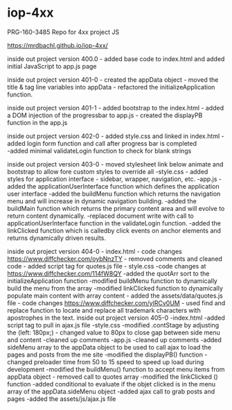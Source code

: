 # iop-4xx
PRG-160-3485 Repo for 4xx project JS

https://mrdbachl.github.io/iop-4xx/

inside out project version 400.0
	- added base code to index.html and added initial JavaScript to app.js page
	
inside out project version 401-0
	- created the appData object
	- moved the title & tag line variables into appData
	- refactored the initializeApplication function.

inside out project version 401-1
	- added bootstrap to the index.html 
	- added a DOM injection of the progressbar to app.js
	- created the displayPB function in the app.js
	
inside out project version 402-0
	- added style.css and linked in index.html
	- added login form function and call after progress bar is completed	
	-added minimal validateLogin function to check for blank strings
	
inside out project version 403-0
	- moved stylesheet link below animate and bootstrap to allow fore custom styles to override all
	-style.css
		- added styles for application interface - sidebar, wrapper, navigation, etc.
	-app.js
		-added the applicationUserInterface function which defines the application user interface
		-added the buildMenu function which returns the navigation menu and will increase in dynamic navigation building. 
		-added the buildMain function which returns the primary content area and will evolve to return content dynamically. 
		-replaced document write with call to applicationUserInterface function in the validateLogin function.
		-added the linkClicked function which is calledby click events on anchor elements and returns dynamically driven results.
		
inside out project version 404-0
	- index.html
		- code changes https://www.diffchecker.com/oybNnzTY
		- removed comments and cleaned code
		- added script tag for quotes.js file
	- style.css
		-code changes at https://www.diffchecker.com/114fW8QY
		-added the quotArr sort to the initializeApplication function
		-modified buildMenu function to dynamically build the menu from the array
		-modified linkClicked function to dynamically populate main content with array content
	- added the assets/data/quotes.js file
		- code changes https://www.diffchecker.com/ylRCv0UM
		- used find and replace function to locate and replace all trademark characters with apostrophes in the text.
inside out project version 405-0
	-index.html
		-added script tag to pull in ajax.js file
	-style.css
		-modified .contStage by adjusting the (left: 180px;) - changed value to 80px to close gap between side menu and content
		-cleaned up comments
	-app.js
		-cleaned up comments
		-added sideMenu array to the appData object to be used to call ajax to load the pages and posts from the me site
		-modified the displayPB() function - changed preloader time from 50 to 15 speed to speed up load during development
		-modified the buildMenu() function to accept menu items from appData object - removed call to quotes array
		-modified the linkClicked () function
			-added conditional to evaluate if the objet clicked is in the menu array of the appData.sideMenu object
			-added ajax call to grab posts and pages
	-added the assets/js/ajax.js file
		